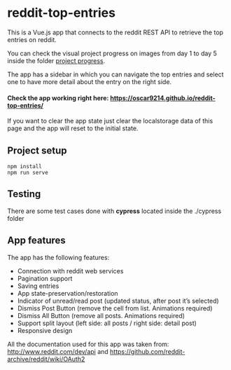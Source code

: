 # reddit-top-entries

This is a Vue.js app that connects to the reddit REST API to retrieve the top entries on reddit.

You can check the visual project progress on images from day 1 to day 5 inside the folder [project progress](https://github.com/oscar9214/reddit-top-entries/tree/master/project%20progress).

The app has a sidebar in which you can navigate the top entries and select one to have more detail about the entry on the right side.

#### Check the app working right here: https://oscar9214.github.io/reddit-top-entries/
If you want to clear the app state just clear the localstorage data of this page and the app will reset to the initial state.

## Project setup
```
npm install
npm run serve
```

## Testing
There are some test cases done with **cypress** located inside the ./cypress folder

## App features
The app has the following features:
- Connection with reddit web services
- Pagination support
- Saving entries
- App state-preservation/restoration
- Indicator of unread/read post (updated status, after post it’s selected)
- Dismiss Post Button (remove the cell from list. Animations required)
- Dismiss All Button (remove all posts. Animations required)
- Support split layout (left side: all posts / right side: detail post)
- Responsive design

All the documentation used for this app was taken from: http://www.reddit.com/dev/api and https://github.com/reddit-archive/reddit/wiki/OAuth2
